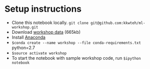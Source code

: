 Setup instructions
==================
* Clone this notebook locally. `git clone git@github.com:kkwteh/ml-workshop.git` 
* Download [workshop data](http://opendoor-problems.s3.amazonaws.com/ml-workshop-listing-data.csv) (665kb)
* Install [Anaconda](https://www.continuum.io/downloads)
* `$conda create --name workshop --file conda-requirements.txt` python=2.7
* `$source activate workshop`
* To start the notebook with sample workshop code, run `$ipython notebook`
